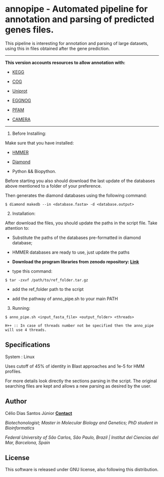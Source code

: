 # annopipe - Automated pipeline for annotation and parsing of predicted genes files.

This pipeline is interesting for annotation and parsing of large datasets, using this in files obtained after the gene prediction.

--------------------------------------------------------------------------

**This version accounts resources to allow annotation with:**

- [KEGG](http://kegg.jp/)

- [COG](https://www.ncbi.nlm.nih.gov/COG/)

- [Uniprot](http://www.uniprot.org/)

- [EGGNOG](http://eggnogdb.embl.de/#/app/home)

- [PFAM](http://pfam.xfam.org/)

- [CAMERA](http://camera.calit2.net/)

---------------------------------------------------------------------------

1. Before Installing:

Make sure that you have installed:

- [HMMER](http://hmmer.org/)

- [Diamond](https://github.com/bbuchfink/diamond)

- Python && Biopython.

Before starting you also should download the last update of the databases above mentioned to a folder of your preference.

Then generates the diamond databases using the following command:

```
$ diamond makedb --in <database.fasta> -d <database.output>
```

2. Installation:

After download the files, you should update the paths in the script file. Take attention to:

- Substitute the paths of the databases pre-formatted in diamond database;

- HMMER databases are ready to use, just update the paths

- **Download the program libraries from zenodo repository: [Link](https://zenodo.org/record/1013521#.WeTepCdLfCI)**
 
- type this command:

```
$ tar -zxvf /path/to/ref_folder.tar.gz
```

- add the ref_folder path to the script

- add the pathway of anno_pipe.sh to your main PATH


3. Running:

```
$ anno_pipe.sh <input_fasta_file> <output_folder> <threads>
```

    H++ :: In case of threads number not be specified then the anno_pipe will use 4 threads.


## Specifications

System : Linux

Uses cutoff of 45% of identity in Blast approaches and 1e-5 for HMM profiles.

For more details look directly the sections parsing in the script. The original searching files are kept and allows a new parsing as desired by the user.

## Author

Célio Dias Santos Júnior       [**Contact**](celio.diasjunior@gmail.com)

*Biotechonologist; Master in Molecular Biology and Genetics; PhD student in Bioinformatics*

*Federal University of São Carlos, São Paulo, Brazil | Institut del Ciencias del Mar, Barcelona, Spain*

## License

This software is released under GNU license, also following this distribution. 

